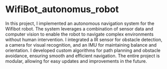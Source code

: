 # WifiBot_autonomus_robot

In this project, I implemented an autonomous navigation system for the Wifibot robot. The system leverages a combination of sensor data and computer vision to enable the robot to navigate complex environments without human intervention. I integrated a IR sensor for obstacle detection, a camera for visual recognition, and an IMU for maintaining balance and orientation. I developed custom algorithms for path planning and obstacle avoidance, ensuring smooth and efficient navigation. The entire project is modular, allowing for easy updates and improvements in the future.


